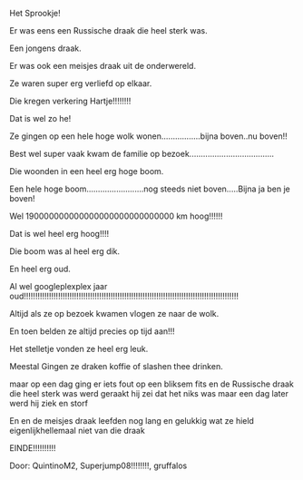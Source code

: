 Het Sprookje!

Er was eens een Russische draak die heel sterk was.

Een jongens draak.

Er was ook een meisjes draak uit de onderwereld.

Ze waren super erg verliefd op elkaar.

Die kregen verkering Hartje!!!!!!!!

Dat is wel zo he!

Ze gingen op een hele hoge wolk wonen.................bijna boven..nu boven!!

Best wel super vaak kwam de familie op bezoek.....................................

Die woonden in een heel erg hoge boom.

Een hele hoge boom.........................nog steeds niet boven.....Bijna ja ben je boven!

Wel 190000000000000000000000000000 km hoog!!!!!!

Dat is wel heel erg hoog!!!!

Die boom was al heel erg dik.

En heel erg oud.

Al wel googleplexplex jaar oud!!!!!!!!!!!!!!!!!!!!!!!!!!!!!!!!!!!!!!!!!!!!!!!!!!!!!!!!!!!!!!!!!!!!!!!!!!!!!!!!!!!!!!!!!!!!!!

Altijd als ze op bezoek kwamen vlogen ze naar de wolk.

En toen belden ze altijd precies op tijd aan!!!

Het stelletje vonden ze heel erg leuk.

Meestal Gingen ze draken koffie of slashen thee drinken.

maar op een dag ging er iets fout op een bliksem fits en de Russische draak die heel sterk was werd  geraakt hij zei dat het niks was maar een dag later werd hij ziek en storf  

En en de meisjes draak leefden nog lang en gelukkig wat ze hield eigenlijkhellemaal niet van die draak 

EINDE!!!!!!!!!!

Door: QuintinoM2, Superjump08!!!!!!!!, gruffalos
